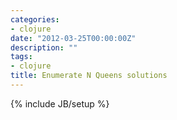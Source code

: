 ```yaml
---
categories:
- clojure
date: "2012-03-25T00:00:00Z"
description: ""
tags:
- clojure
title: Enumerate N Queens solutions
---
```

{% include JB/setup %}

<script src="https://gist.github.com/2196964.js?file=nqueens.clj"> </script>